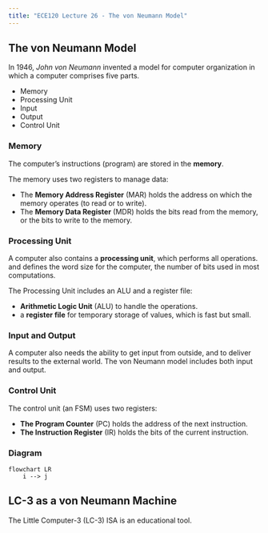 ```yaml
---
title: "ECE120 Lecture 26 - The von Neumann Model"
---
```


## The von Neumann Model
In 1946, _John von Neumann_ invented a model for computer organization in which a computer comprises five parts.

- Memory
- Processing Unit
- Input
- Output
- Control Unit

### Memory
The computer’s instructions (program) are stored in the **memory**.

The memory uses two registers to manage data: 
- The **Memory Address Register** (MAR) holds the address on which the memory operates (to read or to write). 
- The **Memory Data Register** (MDR) holds the bits read from the memory, or the bits to write to the memory.

### Processing Unit
A computer also contains a **processing unit**, which performs all operations. and defines the word size for the computer, the number of bits used in most computations.

The Processing Unit includes an ALU and a register file:
- **Arithmetic Logic Unit** (ALU) to handle the operations.
- a **register file** for temporary storage of values, which is fast but small.

### Input and Output
A computer also needs the ability to get input from outside, and to deliver results to the external world. The von Neumann model includes both input and output.

### Control Unit
The control unit (an FSM) uses two registers: 
- **The Program Counter** (PC) holds the address of the next instruction. 
- **The Instruction Register** (IR) holds the bits of the current instruction.

### Diagram
```mermaid
flowchart LR
	i --> j
```


## LC-3 as a von Neumann Machine
The Little Computer-3 (LC-3) ISA is an educational tool.

